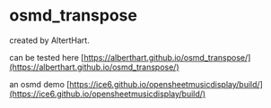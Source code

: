 # osmd_transpose

created by AltertHart.

can be tested here [https://alberthart.github.io/osmd_transpose/](https://alberthart.github.io/osmd_transpose/)

an osmd demo [https://ice6.github.io/opensheetmusicdisplay/build/](https://ice6.github.io/opensheetmusicdisplay/build/)
